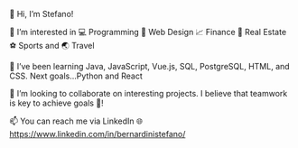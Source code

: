 👋 Hi, I’m Stefano!

🤔 I’m interested in 💻 Programming 🎨 Web Design  📈 Finance 🏡 Real Estate ⚽ Sports and 🌏 Travel

🌵 I’ve been learning Java, JavaScript, Vue.js, SQL, PostgreSQL, HTML, and CSS. Next goals...Python and React 

👀 I’m looking to collaborate on interesting projects. I believe that teamwork is key to achieve goals 🎯!

📫 You can reach me via
LinkedIn 🌐 https://www.linkedin.com/in/bernardinistefano/

<!---
StefaCoder/StefaCoder is a ✨ special ✨ repository because its `README.md` (this file) appears on your GitHub profile.
You can click the Preview link to take a look at your changes.
--->
